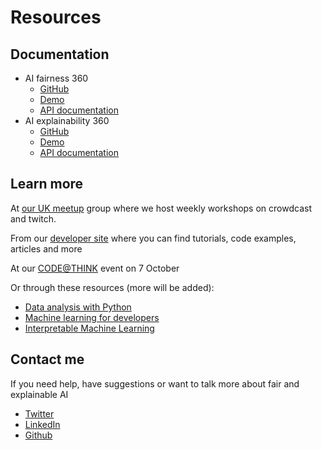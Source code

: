 # Resources

## Documentation

* AI fairness 360
  * ​[GitHub](https://github.com/Trusted-AI/AIF360)​
  * ​[Demo](https://aif360.mybluemix.net/)​
  * ​[API documentation](https://aif360.readthedocs.io/en/latest/)​
* AI explainability 360
  * ​[GitHub](https://github.com/Trusted-AI/AIX360)​
  * ​[Demo](http://aix360.mybluemix.net/)​
  * ​[API documentation](https://aix360.readthedocs.io/en/latest/)

## Learn more

At [our UK meetup](https://www.meetup.com/IBM-Code-London) group where we host weekly workshops on crowdcast and twitch. 

From our [developer site](https://developer.ibm.com/) where you can find tutorials, code examples, articles and more

At our [CODE@THINK](https://www.ibm.com/uk-en/events/think-summit/codeatthink.html) event on 7 October

Or through these resources \(more will be added\):

* [Data analysis with Python](https://developer.ibm.com/technologies/data-science/series/learning-path-data-analysis-using-python/)
* [Machine learning for developers](https://developer.ibm.com/series/learning-path-machine-learning-for-developers)
* [Interpretable Machine Learning](https://christophm.github.io/interpretable-ml-book/)

## Contact me

If you need help, have suggestions or want to talk more about fair and explainable AI

* [Twitter](https://twitter.com/MargrietGr)
* [LinkedIn](https://www.linkedin.com/in/margrietgroenendijk/)
* [Github](https://github.com/MargrietGroenendijk/gitbooks2)

